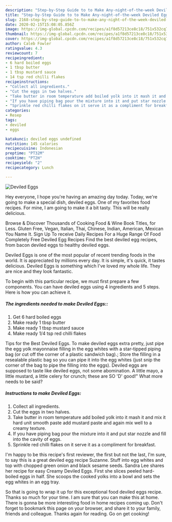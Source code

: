 ```yaml
---
description: "Step-by-Step Guide to to Make Any-night-of-the-week Deviled Eggs"
title: "Step-by-Step Guide to to Make Any-night-of-the-week Deviled Eggs"
slug: 2168-step-by-step-guide-to-to-make-any-night-of-the-week-deviled-eggs
date: 2020-02-15T15:08:05.856Z
image: https://img-global.cpcdn.com/recipes/a1f8d57213ce8c18/751x532cq70/deviled-eggs-recipe-main-photo.jpg
thumbnail: https://img-global.cpcdn.com/recipes/a1f8d57213ce8c18/751x532cq70/deviled-eggs-recipe-main-photo.jpg
cover: https://img-global.cpcdn.com/recipes/a1f8d57213ce8c18/751x532cq70/deviled-eggs-recipe-main-photo.jpg
author: Caleb Fowler
ratingvalue: 4.3
reviewcount: 7
recipeingredient:
- 6 hard boiled eggs
- 1 tbsp butter
- 1 tbsp mustard sauce
- 14 tsp red chilli flakes
recipeinstructions:
- "Collect all ingredients."
- "Cut the eggs in two halves."
- "Take butter in room temperature add boiled yolk into it mash it and mix it hard unit smooth paste add mustard paste and again mix well to a creamy texture."
- "If you have piping bag pour the mixture into it and put star nozzle and fill into the cavity of eggs."
- "Sprinkle red chilli flakes on it serve it as a compliment for breakfast."
categories:
- Resep
tags:
- deviled
- eggs

katakunci: deviled eggs undefined
nutrition: 145 calories
recipecuisine: Indonesian
preptime: "PT32M"
cooktime: "PT2H"
recipeyield: "2"
recipecategory: Lunch

---
```



![Deviled Eggs](https://img-global.cpcdn.com/recipes/a1f8d57213ce8c18/751x532cq70/deviled-eggs-recipe-main-photo.jpg)

Hey everyone, I hope you're having an amazing day today. Today, we're going to make a special dish, deviled eggs. One of my favorites food recipes. For mine, I am going to make it a bit tasty. This will be really delicious.

Browse &amp; Discover Thousands of Cooking Food &amp; Wine Book Titles, for Less. Gluten Free, Vegan, Italian, Thai, Chinese, Indian, American, Mexican You Name It. Sign Up To receive Daily Recipes For a Huge Range Of Food Completely Free Deviled Egg Recipes Find the best deviled egg recipes, from bacon deviled eggs to healthy deviled eggs.

Deviled Eggs is one of the most popular of recent trending foods in the world. It is appreciated by millions every day. It is simple, it's quick, it tastes delicious. Deviled Eggs is something which I've loved my whole life. They are nice and they look fantastic.


To begin with this particular recipe, we must first prepare a few components. You can have deviled eggs using 4 ingredients and 5 steps. Here is how you can achieve it.

##### The ingredients needed to make Deviled Eggs::

1. Get 6 hard boiled eggs
1. Make ready 1 tbsp butter
1. Make ready 1 tbsp mustard sauce
1. Make ready 1/4 tsp red chilli flakes


Tips for the Best Deviled Eggs. To make deviled eggs extra pretty, just pipe the egg yolk mayonnaise filling in the egg whites with a star-tipped piping bag (or cut off the corner of a plastic sandwich bag).; Store the filling in a resealable plastic bag so you can pipe it into the egg whites (just snip the corner of the bag to pipe the filling into the eggs). Deviled eggs are supposed to taste like deviled eggs, not some abomination. A little mayo, a little mustard, a little celery for crunch; these are SO &#39;D&#39; good!&#34; What more needs to be said? 

##### Instructions to make Deviled Eggs:

1. Collect all ingredients.
1. Cut the eggs in two halves.
1. Take butter in room temperature add boiled yolk into it mash it and mix it hard unit smooth paste add mustard paste and again mix well to a creamy texture.
1. If you have piping bag pour the mixture into it and put star nozzle and fill into the cavity of eggs.
1. Sprinkle red chilli flakes on it serve it as a compliment for breakfast.


I&#39;m happy to be this recipe&#39;s first reviewer, the first but not the last, I&#39;m sure, to say this is a great deviled egg recipe Suzanne. Stuff into egg whites and top with chopped green onion and black sesame seeds. Sandra Lee shares her recipe for easy Creamy Deviled Eggs. First she slices peeled hard-boiled eggs in half. She scoops the cooked yolks into a bowl and sets the egg whites in an egg tray. 

So that is going to wrap it up for this exceptional food deviled eggs recipe. Thanks so much for your time. I am sure that you can make this at home. There is gonna be more interesting food in home recipes coming up. Don't forget to bookmark this page on your browser, and share it to your family, friends and colleague. Thanks again for reading. Go on get cooking!
